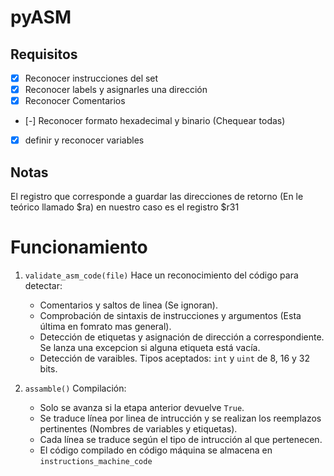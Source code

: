 # pyASM


## Requisitos

- [x] Reconocer instrucciones del set
- [x] Reconocer labels y asignarles una dirección
- [x] Reconocer Comentarios
- [-] Reconocer formato hexadecimal y binario (Chequear todas)
- [x] definir y reconocer variables

## Notas
El registro que corresponde a guardar las direcciones de retorno (En le teórico llamado $ra) en nuestro caso es el registro $r31

# Funcionamiento

1. `validate_asm_code(file)` Hace un reconocimiento del código para detectar: 
    + Comentarios y saltos de linea (Se ignoran).
    + Comprobación de sintaxis de instrucciones y argumentos (Esta última en fomrato mas general).
    + Detección de etiquetas y asignación de dirección a correspondiente. Se lanza una excepcion si alguna etiqueta está vacía.
    + Detección de varaibles. Tipos aceptados: `int` y `uint` de 8, 16 y 32 bits.
 
2. `assamble()` Compilación:
    + Solo se avanza si la etapa anterior devuelve `True`.
    + Se traduce línea por linea de intrucción y se realizan los reemplazos pertinentes (Nombres de variables y etiquetas).
    + Cada línea se traduce según el tipo de intrucción al que pertenecen.
    + El código compilado en código máquina se almacena en `instructions_machine_code`
